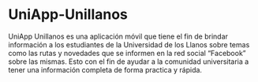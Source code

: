 # UniApp-Unillanos
UniApp Unillanos es una aplicación móvil que tiene el fin de brindar información a los estudiantes de la Universidad de los Llanos sobre temas como las rutas y novedades que se informen en la red social “Facebook” sobre las mismas. Esto con el fin de ayudar a la comunidad universitaria a tener una información completa de forma practica y rápida.  
